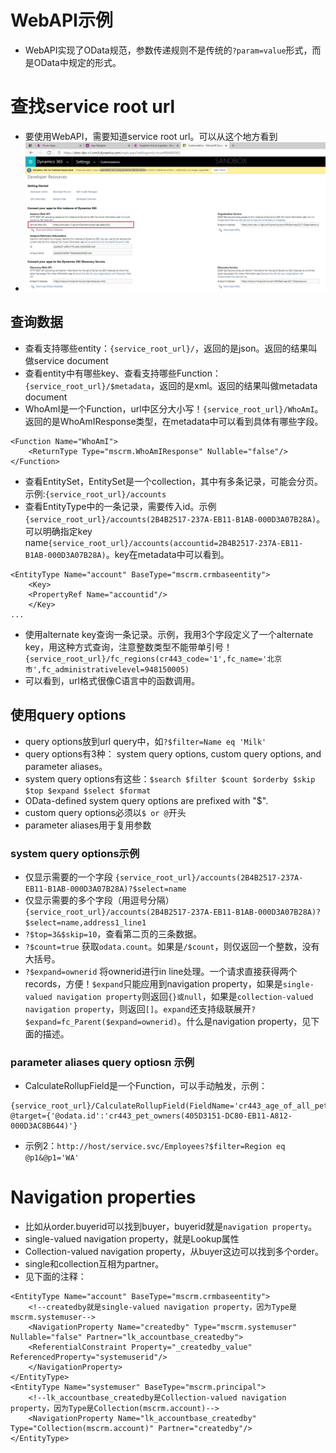 # WebAPI示例
+ WebAPI实现了OData规范，参数传递规则不是传统的`?param=value`形式，而是OData中规定的形式。

# 查找service root url 
+ 要使用WebAPI，需要知道service root url。可以从这个地方看到
+ ![](imgs/30-find-service-root-url.jpg)

## 查询数据
+ 查看支持哪些entity：`{service_root_url}/`，返回的是json。返回的结果叫做service document
+ 查看entity中有哪些key、查看支持哪些Function：`{service_root_url}/$metadata`，返回的是xml。返回的结果叫做metadata document
+ WhoAmI是一个Function，url中区分大小写！`{service_root_url}/WhoAmI`。返回的是WhoAmIResponse类型，在metadata中可以看到具体有哪些字段。
```
<Function Name="WhoAmI">
    <ReturnType Type="mscrm.WhoAmIResponse" Nullable="false"/>
</Function>
```
+ 查看EntitySet，EntitySet是一个collection，其中有多条记录，可能会分页。示例:`{service_root_url}/accounts`
+ 查看EntityType中的一条记录，需要传入id。示例`{service_root_url}/accounts(2B4B2517-237A-EB11-B1AB-000D3A07B28A)`。可以明确指定key name`{service_root_url}/accounts(accountid=2B4B2517-237A-EB11-B1AB-000D3A07B28A)`。key在metadata中可以看到。
```
<EntityType Name="account" BaseType="mscrm.crmbaseentity">
    <Key>
    <PropertyRef Name="accountid"/>
    </Key>
...
```
+ 使用alternate key查询一条记录。示例，我用3个字段定义了一个alternate key，用这种方式查询，注意整数类型不能带单引号！`{service_root_url}/fc_regions(cr443_code='1',fc_name='北京市',fc_administrativelevel=948150005)`
+ 可以看到，url格式很像C语言中的函数调用。

## 使用query options
+ query options放到url query中，如`?$filter=Name eq 'Milk'`
+ query options有3种： system query options, custom query options, and parameter aliases。
+ system query options有这些：`$search $filter $count $orderby $skip $top $expand $select $format`
+ OData-defined system query options are prefixed with "$".
+ custom query options必须以`$ or @`开头
+ parameter aliases用于复用参数

### system query options示例
+ 仅显示需要的一个字段 `{service_root_url}/accounts(2B4B2517-237A-EB11-B1AB-000D3A07B28A)?$select=name`
+ 仅显示需要的多个字段（用逗号分隔） `{service_root_url}/accounts(2B4B2517-237A-EB11-B1AB-000D3A07B28A)?$select=name,address1_line1`
+ `?$top=3&$skip=10`，查看第二页的三条数据。
+ `?$count=true` 获取`odata.count`。如果是`/$count`，则仅返回一个整数，没有大括号。
+ `?$expand=ownerid` 将ownerid进行in line处理。一个请求直接获得两个records，方便！`$expand`只能应用到navigation property，如果是`single-valued navigation property`则返回`{}或null`，如果是`collection-valued navigation property`，则返回`[]`。`expand`还支持级联展开`?$expand=fc_Parent($expand=ownerid)`。什么是navigation property，见下面的描述。

### parameter aliases query optiosn 示例
+ CalculateRollupField是一个Function，可以手动触发，示例：
```
{service_root_url}/CalculateRollupField(FieldName='cr443_age_of_all_pets',Target=@target)?@target={'@odata.id':'cr443_pet_owners(405D3151-DC80-EB11-A812-000D3AC8B644)'}
```
+ 示例2：`http://host/service.svc/Employees?$filter=Region eq @p1&@p1='WA'`


# Navigation properties
+ 比如从order.buyerid可以找到buyer，buyerid就是`navigation property`。
+ single-valued navigation property，就是Lookup属性
+ Collection-valued navigation property，从buyer这边可以找到多个order。
+ single和collection互相为partner。
+ 见下面的注释：
```
<EntityType Name="account" BaseType="mscrm.crmbaseentity">
    <!--createdby就是single-valued navigation property，因为Type是mscrm.systemuser-->
    <NavigationProperty Name="createdby" Type="mscrm.systemuser" Nullable="false" Partner="lk_accountbase_createdby">
    <ReferentialConstraint Property="_createdby_value" ReferencedProperty="systemuserid"/>
    </NavigationProperty>
</EntityType>
<EntityType Name="systemuser" BaseType="mscrm.principal">
    <!--lk_accountbase_createdby是Collection-valued navigation property，因为Type是Collection(mscrm.account)-->
    <NavigationProperty Name="lk_accountbase_createdby" Type="Collection(mscrm.account)" Partner="createdby"/>
</EntityType>
```